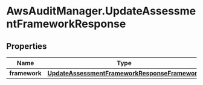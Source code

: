 # AwsAuditManager.UpdateAssessmentFrameworkResponse

## Properties

Name | Type | Description | Notes
------------ | ------------- | ------------- | -------------
**framework** | [**UpdateAssessmentFrameworkResponseFramework**](UpdateAssessmentFrameworkResponseFramework.md) |  | [optional] 



